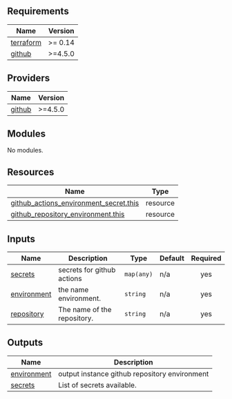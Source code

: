 <!-- BEGIN_TF_DOCS -->
## Requirements

| Name | Version |
|------|---------|
| <a name="requirement_terraform"></a> [terraform](#requirement\_terraform) | >= 0.14 |
| <a name="requirement_github"></a> [github](#requirement\_github) | >=4.5.0 |

## Providers

| Name | Version |
|------|---------|
| <a name="provider_github"></a> [github](#provider\_github) | >=4.5.0 |

## Modules

No modules.

## Resources

| Name | Type |
|------|------|
| [github_actions_environment_secret.this](https://registry.terraform.io/providers/integrations/github/latest/docs/resources/actions_environment_secret) | resource |
| [github_repository_environment.this](https://registry.terraform.io/providers/integrations/github/latest/docs/resources/repository_environment) | resource |

## Inputs

| Name | Description | Type | Default | Required |
|------|-------------|------|---------|:--------:|
| <a name="input_secrets"></a> [secrets](#input\_secrets) | secrets for github actions | `map(any)` | n/a | yes |
| <a name="input_environment"></a> [environment](#input\_environment) | the name environment. | `string` | n/a | yes |
| <a name="input_repository"></a> [repository](#input\_repository) | The name of the repository. | `string` | n/a | yes |

## Outputs

| Name | Description |
|------|-------------|
| <a name="output_environment"></a> [environment](#output\_environment) | output instance github repository environment |
| <a name="output_secrets"></a> [secrets](#output\_secrets) | List of secrets available. |
<!-- END_TF_DOCS -->